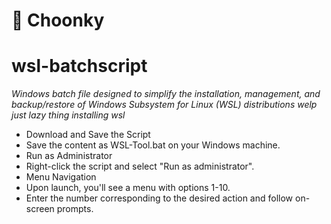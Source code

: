 # 👾 Choonky

# wsl-batchscript

*Windows batch file designed to simplify the installation, management, and backup/restore of Windows Subsystem for Linux (WSL) distributions*
*welp just lazy thing installing wsl*
- Download and Save the Script
- Save the content as WSL-Tool.bat on your Windows machine.
- Run as Administrator
- Right-click the script and select "Run as administrator".
- Menu Navigation
- Upon launch, you'll see a menu with options 1-10.
- Enter the number corresponding to the desired action and follow on-screen prompts.
